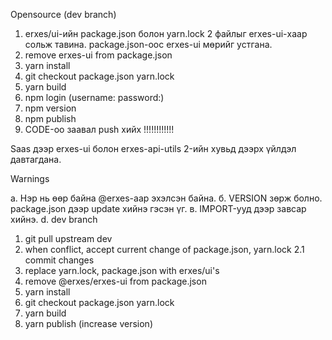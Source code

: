 Opensource (dev branch)

1. erxes/ui-ийн package.json болон yarn.lock 2 файлыг erxes-ui-хаар сольж тавина. package.json-оос erxes-ui мөрийг устгана.
2. remove erxes-ui from package.json
3. yarn install
4. git checkout package.json yarn.lock
5. yarn build
6. npm login (username: password:)
7. npm version
8. npm publish
9. CODE-оо заавал push хийх !!!!!!!!!!!!

Saas дээр erxes-ui болон erxes-api-utils 2-ийн хувьд дээрх үйлдэл давтагдана.

Warnings

а. Нэр нь өөр байна @erxes-аар эхэлсэн байна.
б. VERSION зөрж болно. package.json дээр update хийнэ гэсэн үг.
в. IMPORT-ууд дээр завсар хийнэ.
d. dev branch

1. git pull upstream dev
2. when conflict, accept current change of package.json, yarn.lock
   2.1 commit changes
3. replace yarn.lock, package.json with erxes/ui's
4. remove @erxes/erxes-ui from package.json
5. yarn install
6. git checkout package.json yarn.lock
7. yarn build
8. yarn publish (increase version)
